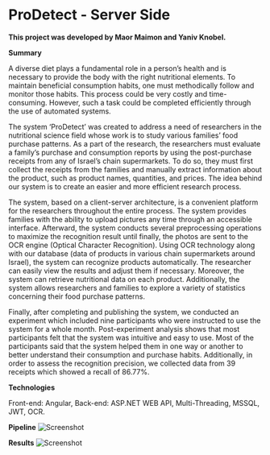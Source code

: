 # ProDetect - Server Side
<b>This project was developed by Maor Maimon and Yaniv Knobel.</b>


<b>Summary</b>

A diverse diet plays a fundamental role in a person’s health and is necessary to provide the body with the right nutritional elements. To maintain beneficial consumption habits, one must methodically follow and monitor those habits. This process could be very costly and time-consuming. However, such a task could be completed efficiently through the use of automated systems.

The system ‘ProDetect’ was created to address a need of researchers in the nutritional science field whose work is to study various families’ food purchase patterns. As a part of the research, the researchers must evaluate a family’s purchase and consumption reports by using the post-purchase receipts from any of Israel’s chain supermarkets. To do so, they must first collect the receipts from the families and manually extract information about the product, such as product names, quantities, and prices. The idea behind our system is to create an easier and more efficient research process.

The system, based on a client-server architecture, is a convenient platform for the researchers throughout the entire process. The system provides families with the ability to upload pictures any time through an accessible interface. Afterward, the system conducts several preprocessing operations to maximize the recognition result until finally, the photos are sent to the OCR engine (Optical Character Recognition). Using OCR technology along with our database (data of products in various chain supermarkets around Israel), the system can recognize products automatically. The researcher can easily view the results and adjust them if necessary. Moreover, the system can retrieve nutritional data on each product. Additionally, the system allows researchers and families to explore a variety of statistics concerning their food purchase patterns. 

Finally, after completing and publishing the system, we conducted an experiment which included nine participants who were instructed to use the system for a whole month. Post-experiment analysis shows that most participants felt that the system was intuitive and easy to use. Most of the participants said that the system helped them in one way or another to better understand their consumption and purchase habits. Additionally, in order to assess the recognition precision, we collected data from 39 receipts which showed a recall of 86.77%.

<b>Technologies</b>

Front-end: Angular, Back-end: ASP.NET WEB API, Multi-Threading, MSSQL, JWT, OCR.

<b>Pipeline</b>
![Screenshot](https://i.ibb.co/F6y3GyD/pipeline.jpg)

<b>Results</b>
![Screenshot](https://i.ibb.co/gvmFMVC/res.jpg)
